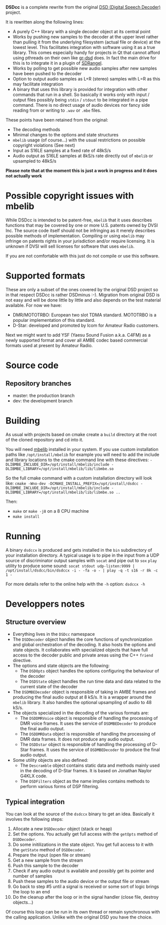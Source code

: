 **DSDcc** is a complete rewrite from the original [DSD (Digital Speech Decoder)](https://github.com/szechyjs/dsd) project.

It is rewritten along the following lines:

  - A purely C++ library with a single decoder object at its central point
  - Works by pushing new samples to the decoder at the upper level rather than pulling it from the underlying filesystem (actual file or device) at the lowest level. This facilitates integration with software using it as a true library. This comes especially handy for projects in Qt that cannot afford using pthreads on their own like [gr-dsd](https://github.com/argilo/gr-dsd) does. In fact the main drive for this is to integrate it in a plugin of [SDRangel](https://github.com/f4exb/sdrangel).
  - Works by polling to get possible new audio samples after new samples have been pushed to the decoder
  - Option to output audio samples as L+R (stereo) samples with L=R as this may facilitate integration
  - A binary that uses this library is provided for integration with other commands that run in a shell. So basically it works only with input / output files possibly being `stdin` / `stdout` to be integrated in a pipe command. There is no direct usage of audio devices nor fancy side reading from or writing to `.wav` or `.mbe` files.

These points have been retained from the original:

  - The decoding methods
  - Minimal changes to the options and state structures
  - `mbelib` usage (of course...) with the usual restrictions on possible copyright violations (See next)
  - Input as S16LE samples at a fixed rate of 48kS/s
  - Audio output as S16LE samples at 8kS/s rate directly out of `mbelib` or upsampled to 48kS/s

**Please note that at the moment this is just a work in progress and it does not actually work**

<h1>Possible copyright issues with mbelib</h1>

While DSDcc is intended to be patent-free, `mbelib` that it uses describes functions that may be covered by one or more U.S. patents owned by DVSI Inc. The source code itself should not be infringing as it merely describes possible methods of implementation. Compiling or using `mbelib` may infringe on patents rights in your jurisdiction and/or require licensing. It is unknown if DVSI will sell licenses for software that uses `mbelib`.

If you are not comfortable with this just do not compile or use this software.

<h1>Supported formats</h1>

These are only a subset of the ones covered by the original DSD project so in that respect DSDcc is rather DSDminus :-). Migration from original DSD is not easy and will be done little by little and also depends on the test material available. For now we have:

  - DMR/MOTOTRBO: European two slot TDMA standard. MOTOTRBO is a popular implementation of this standard.
  - D-Star: developed and promoted by Icom for Amateur Radio customers.

Next we might want to add YSF (Yaesu Sound Fusion a.k.a. C4FM) as a newly supported format and cover all AMBE codec based commercial formats used at present by Amateur Radio.

<h1>Source code</h1>

<h2>Repository branches</h2>

- master: the production branch
- dev: the development branch

<h1>Building</h1>

As usual with projects based on cmake create a `build` directory at the root of the cloned repository and cd into it.

You will need [mbelib](https://github.com/szechyjs/mbelib) installed in your system. If you use custom installation paths like `/opt/install/mbelib` for example you will need to add the include and library locations to the cmake command line with these directives: `-DLIBMBE_INCLUDE_DIR=/opt/install/mbelib/include -DLIBMBE_LIBRARY=/opt/install/mbelib/lib/libmbe.so`

So the full cmake command with a custom installation directory will look like: `cmake -Wno-dev -DCMAKE_INSTALL_PREFIX=/opt/install/dsdcc -DLIBMBE_INCLUDE_DIR=/opt/install/mbelib/include -DLIBMBE_LIBRARY=/opt/install/mbelib/lib/libmbe.so ..`

Then:

  - `make` or `make -j8` on a 8 CPU machine
  - `make install`

<h1>Running</h1>

A binary `dsdccx` is produced and gets installed in the `bin` subdirectory of your installation directory. A typical usage is to pipe in the input from a UDP source of discriminator output samples with `socat` and pipe out to `sox` `play` utility to produce some sound:
`socat stdout udp-listen:9999 | /opt/install/dsdcc/bin/dsdccx -i - -fa -o - | play -q -t s16 -r 8k -c 1 -`

For more details refer to the online help with the `-h` option: `dsdccx -h`

<h1>Developpers notes</h1>

<h2>Structure overview</h2>

  - Everything lives in the `DSDcc` namespace
  - The `DSDDecoder` object handles the core functions of synchronization and global orchestration of the decoding. It also hosts the options and state objects. It collaborates with specialized objects that have full access to the decoder public and private areas using the C++ `friend` directive.
  - The options and state objects are the following:
    - The `DSDOpts` object handles the options configuring the behaviour of the decoder
    - The `DSDState` object handles the run time data and data related to the current state of the decoder
  - The `DSDMBEDecoder` object is responsible of taking in AMBE frames and producing the final audio output at 8 kS/s. It is a wrapper around the `mbelib` library. It also handles the optional upsampling of audio to 48 kS/s.
  - The objects specialized in the decoding of the various formats are:
    - The `DSDDMRVoice` object is responsible of handling the processing of DMR voice frames. It uses the service of `DSDMBEDecoder` to produce the final audio output.
    - The `DSDDMRData` object is responsible of handling the processing of DMR data frames. It does not produce any audio output.
    - The `DSDDstar` object is responsible of handling the processing of D-Star frames. It uses the service of `DSDMBEDecoder` to produce the final audio output.
  - Some utility objects are also defined:
    - The `Descramble` object contains static data and methods mainly used in the decoding of D-Star frames. It is based on Jonathan Naylor G4KLX code.
    - The `DSDFilters` object as the name implies contains methods to perform various forms of DSP filtering.

<h2>Typical integration</h2>

You can look at the source of the `dsdccx` binary to get an idea. Basically it involves the following steps:

  1. Allocate a new `DSDDecoder` object (stack or heap)
  2. Set the options. You actually get full access with the `getOpts` method of `DSDDecoder`.
  3. Do some initilizations in the state object. You get full access to it with the `getState` method of `DSDDecoder`.
  4. Prepare the input (open file or stream)
  5. Get a new sample from the stream
  6. Push this sample to the decoder
  7. Check if any audio output is available and possibly get its pointer and number of samples
  8. Push these samples to the audio device or the output file or stream
  9. Go back to step #5 until a signal is received or some sort of logic brings the loop to an end
  10. Do the cleanup after the loop or in the signal handler (close file, destroy objects...)

Of course this loop can be run in its own thread or remain synchronous with the calling application. Unlike with the original DSD you have the choice.
